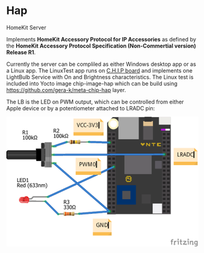 # Hap
HomeKit Server

Implements __HomeKit Accessory Protocol for IP Accessories__ as defined by the __HomeKit Accessory Protocol Specification (Non-Commertial version) Release R1__.

Currently the server can be compliled as either Windows desktop app or as a Linux app.
The LinuxTest app runs on [C.H.I.P board]( https://getchip.com/pages/chip) and implements one LightBulb Service with On and Brightness characteristics. The Linux test is included into Yocto image chip-image-hap which can be build using https://github.com/gera-k/meta-chip-hap layer.

The LB is the LED on PWM output, which can be controlled from either Apple device or by a potentiometer attached to LRADC pin:

![RedLed](https://github.com/gera-k/Hap/blob/master/Hw/RedLed_bb.png)


